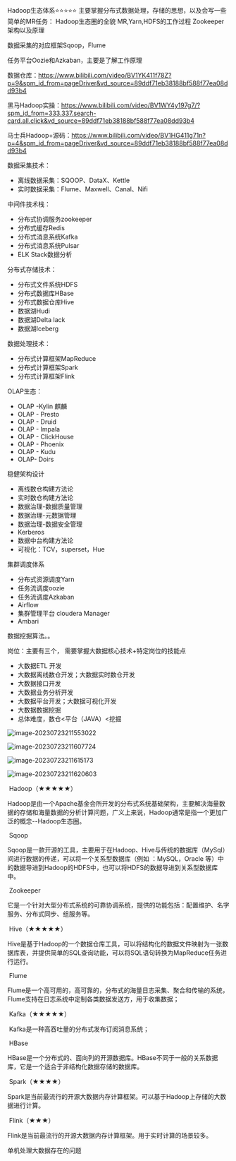 Hadoop生态体系⭐️⭐️⭐️⭐️⭐️
主要掌握分布式数据处理，存储的思想，以及会写一些简单的MR任务：
Hadoop生态圈的全貌
MR,Yarn,HDFS的工作过程
Zookeeper架构以及原理

数据采集的对应框架Sqoop，Flume

任务平台Oozie和Azkaban，主要是了解工作原理



数据仓库：https://www.bilibili.com/video/BV1YK411f78Z?p=9&spm_id_from=pageDriver&vd_source=89ddf71eb38188bf588f77ea08dd93b4

黑马Hadoop实操：https://www.bilibili.com/video/BV1WY4y197g7/?spm_id_from=333.337.search-card.all.click&vd_source=89ddf71eb38188bf588f77ea08dd93b4

马士兵Hadoop+源码：https://www.bilibili.com/video/BV1HG411g71n?p=4&spm_id_from=pageDriver&vd_source=89ddf71eb38188bf588f77ea08dd93b4

数据采集技术：

- 离线数据采集：SQOOP、DataX、Kettle
- 实时数据采集：Flume、Maxwell、Canal、Nifi

中间件技术栈：

- 分布式协调服务zookeeper
- 分布式缓存Redis
- 分布式消息系统Kafka
- 分布式消息系统Pulsar
- ELK Stack数据分析

分布式存储技术：

- 分布式文件系统HDFS
- 分布式数据库HBase
- 分布式数据仓库Hive
- 数据湖Hudi
- 数据湖Delta lack
- 数据湖Iceberg

数据处理技术：

- 分布式计算框架MapReduce
- 分布式计算框架Spark
- 分布式计算框架Flink

OLAP生态：

- OLAP -Kylin 麒麟
- OLAP - Presto
- OLAP - Druid
- OLAP - Impala
- OLAP - ClickHouse
- OLAP - Phoenix
- OLAP - Kudu
- OLAP- Doirs

稳健架构设计

- 离线数仓构建方法论
- 实时数仓构建方法论
- 数据治理-数据质量管理
- 数据治理-元数据管理
- 数据治理-数据安全管理
- Kerberos
- 数据中台构建方法论
- 可视化：TCV，superset，Hue

集群调度体系

- 分布式资源调度Yarn
- 任务流调度oozie
- 任务流调度Azkaban
- Airflow
- 集群管理平台 cloudera Manager
- Ambari

数据挖掘算法。。



岗位：主要有三个， 需要掌握大数据核心技术+特定岗位的技能点

- 大数据ETL 开发
- 大数据离线数仓开发；大数据实时数仓开发
- 大数据接口开发
- 大数据业务分析开发
- 大数据平台开发；大数据可视化开发
- 大数据数据挖掘
- 总体难度，数仓<平台（JAVA）<挖掘

<img src="C:\Users\lenovo\Desktop\找工作\大数据开发\assets\image-20230723211553022.png" alt="image-20230723211553022"  />

![image-20230723211607724](C:\Users\lenovo\Desktop\找工作\大数据开发\assets\image-20230723211607724.png)

![image-20230723211615173](C:\Users\lenovo\Desktop\找工作\大数据开发\assets\image-20230723211615173.png)

![image-20230723211620603](C:\Users\lenovo\Desktop\找工作\大数据开发\assets\image-20230723211620603.png)



​    Hadoop（★★★★★）

​        Hadoop是由一个Apache基金会所开发的分布式系统基础架构，主要解决海量数据的存储和海量数据的分析计算问题，广义上来说，Hadoop通常是指一个更加广泛的概念--Hadoop生态圈。

​    Sqoop

​        Sqoop是一款开源的工具，主要用于在Hadoop、Hive与传统的数据库（MySql）间进行数据的传递，可以将一个关系型数据库（例如 ：MySQL，Oracle 等）中的数据导进到Hadoop的HDFS中，也可以将HDFS的数据导进到关系型数据库中。

​    Zookeeper

​        它是一个针对大型分布式系统的可靠协调系统，提供的功能包括：配置维护、名字服务、分布式同步、组服务等。

​    Hive（★★★★★）

​        Hive是基于Hadoop的一个数据仓库工具，可以将结构化的数据文件映射为一张数据库表，并提供简单的SQL查询功能，可以将SQL语句转换为MapReduce任务进行运行。

​    Flume

​        Flume是一个高可用的，高可靠的，分布式的海量日志采集、聚合和传输的系统，Flume支持在日志系统中定制各类数据发送方，用于收集数据；

​    Kafka（★★★★★）

​        Kafka是一种高吞吐量的分布式发布订阅消息系统；

​    HBase

​        HBase是一个分布式的、面向列的开源数据库。HBase不同于一般的关系数据库，它是一个适合于非结构化数据存储的数据库。

​    Spark（★★★★）

​        Spark是当前最流行的开源大数据内存计算框架。可以基于Hadoop上存储的大数据进行计算。

​    Flink（★★★）

​        Flink是当前最流行的开源大数据内存计算框架。用于实时计算的场景较多。



单机处理大数据存在的问题

